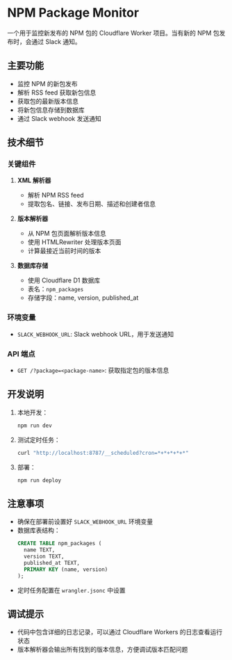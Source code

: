 # NPM Package Monitor

一个用于监控新发布的 NPM 包的 Cloudflare Worker 项目。当有新的 NPM 包发布时，会通过 Slack 通知。

## 主要功能

- 监控 NPM 的新包发布
- 解析 RSS feed 获取新包信息
- 获取包的最新版本信息
- 将新包信息存储到数据库
- 通过 Slack webhook 发送通知

## 技术细节

### 关键组件

1. **XML 解析器**
   - 解析 NPM RSS feed
   - 提取包名、链接、发布日期、描述和创建者信息

2. **版本解析器**
   - 从 NPM 包页面解析版本信息
   - 使用 HTMLRewriter 处理版本页面
   - 计算最接近当前时间的版本

3. **数据库存储**
   - 使用 Cloudflare D1 数据库
   - 表名：`npm_packages`
   - 存储字段：name, version, published_at

### 环境变量

- `SLACK_WEBHOOK_URL`: Slack webhook URL，用于发送通知

### API 端点

- `GET /?package=<package-name>`: 获取指定包的版本信息

## 开发说明

1. 本地开发：
   ```bash
   npm run dev
   ```

2. 测试定时任务：
   ```bash
   curl "http://localhost:8787/__scheduled?cron=*+*+*+*+*"
   ```

3. 部署：
   ```bash
   npm run deploy
   ```

## 注意事项

- 确保在部署前设置好 `SLACK_WEBHOOK_URL` 环境变量
- 数据库表结构：
  ```sql
  CREATE TABLE npm_packages (
    name TEXT,
    version TEXT,
    published_at TEXT,
    PRIMARY KEY (name, version)
  );
  ```
- 定时任务配置在 `wrangler.jsonc` 中设置

## 调试提示

- 代码中包含详细的日志记录，可以通过 Cloudflare Workers 的日志查看运行状态
- 版本解析器会输出所有找到的版本信息，方便调试版本匹配问题 